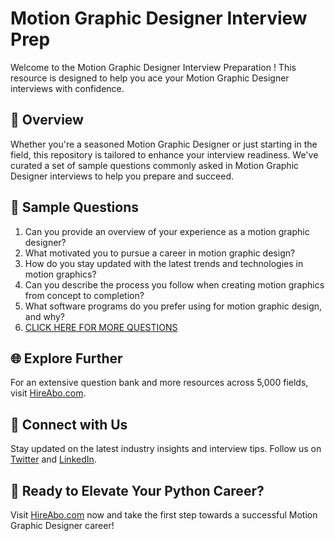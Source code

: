# Motion Graphic Designer Interview Prep

Welcome to the Motion Graphic Designer Interview Preparation ! This resource is designed to help you ace your Motion Graphic Designer interviews with confidence.

## 🚀 Overview

Whether you're a seasoned Motion Graphic Designer or just starting in the field, this repository is tailored to enhance your interview readiness. We've curated a set of sample questions commonly asked in Motion Graphic Designer interviews to help you prepare and succeed.

## 📝 Sample Questions

1. Can you provide an overview of your experience as a motion graphic designer?
2. What motivated you to pursue a career in motion graphic design?
3. How do you stay updated with the latest trends and technologies in motion graphics?
4. Can you describe the process you follow when creating motion graphics from concept to completion?
5. What software programs do you prefer using for motion graphic design, and why?
6. [CLICK HERE FOR MORE QUESTIONS](https://hireabo.com/job/6_0_12/Motion%20Graphic%20Designer)

## 🌐 Explore Further

For an extensive question bank and more resources across 5,000 fields, visit [HireAbo.com](https://www.hireabo.com).

## 📱 Connect with Us

Stay updated on the latest industry insights and interview tips. Follow us on [Twitter](https://twitter.com/hireabo) and [LinkedIn](https://www.linkedin.com/in/hire-abo-3609972a8/).

## 🚀 Ready to Elevate Your Python Career?

Visit [HireAbo.com](https://www.hireabo.com) now and take the first step towards a successful Motion Graphic Designer career!